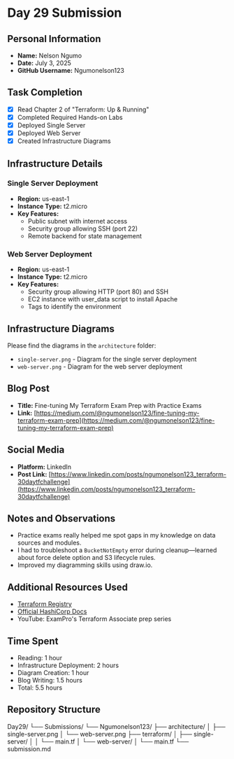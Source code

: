 # Day 29 Submission

## Personal Information
- **Name:** Nelson Ngumo
- **Date:** July 3, 2025
- **GitHub Username:** Ngumonelson123

## Task Completion
- [x] Read Chapter 2 of "Terraform: Up & Running"
- [x] Completed Required Hands-on Labs
- [x] Deployed Single Server
- [x] Deployed Web Server
- [x] Created Infrastructure Diagrams

## Infrastructure Details

### Single Server Deployment
- **Region:** us-east-1
- **Instance Type:** t2.micro
- **Key Features:**
  - Public subnet with internet access
  - Security group allowing SSH (port 22)
  - Remote backend for state management

### Web Server Deployment
- **Region:** us-east-1
- **Instance Type:** t2.micro
- **Key Features:**
  - Security group allowing HTTP (port 80) and SSH
  - EC2 instance with user_data script to install Apache
  - Tags to identify the environment

## Infrastructure Diagrams
Please find the diagrams in the `architecture` folder:
- `single-server.png` - Diagram for the single server deployment
- `web-server.png` - Diagram for the web server deployment

## Blog Post
- **Title:** Fine-tuning My Terraform Exam Prep with Practice Exams
- **Link:** [https://medium.com/@ngumonelson123/fine-tuning-my-terraform-exam-prep](https://medium.com/@ngumonelson123/fine-tuning-my-terraform-exam-prep)

## Social Media
- **Platform:** LinkedIn
- **Post Link:** [https://www.linkedin.com/posts/ngumonelson123_terraform-30daytfchallenge](https://www.linkedin.com/posts/ngumonelson123_terraform-30daytfchallenge)

## Notes and Observations
- Practice exams really helped me spot gaps in my knowledge on data sources and modules.
- I had to troubleshoot a `BucketNotEmpty` error during cleanup—learned about force delete option and S3 lifecycle rules.
- Improved my diagramming skills using draw.io.

## Additional Resources Used
- [Terraform Registry](https://registry.terraform.io/)
- [Official HashiCorp Docs](https://developer.hashicorp.com/terraform/docs)
- YouTube: ExamPro's Terraform Associate prep series

## Time Spent
- Reading: 1 hour
- Infrastructure Deployment: 2 hours
- Diagram Creation: 1 hour
- Blog Writing: 1.5 hours
- Total: 5.5 hours

## Repository Structure
Day29/
└── Submissions/
└── Ngumonelson123/
├── architecture/
│ ├── single-server.png
│ └── web-server.png
├── terraform/
│ ├── single-server/
│ │ └── main.tf
│ └── web-server/
│ └── main.tf
└── submission.md